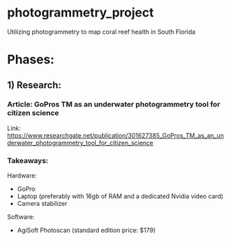 # photogrammetry_project
Utilizing photogrammetry to map coral reef health in South Florida

# Phases:

## 1) Research: 
### Article: GoPros TM as an underwater photogrammetry tool for citizen science
Link: https://www.researchgate.net/publication/301627385_GoPros_TM_as_an_underwater_photogrammetry_tool_for_citizen_science

### Takeaways:
Hardware:
- GoPro 
- Laptop (preferably with 16gb of RAM and a dedicated Nvidia video card)
- Camera stabilizer 

Software: 
- AgiSoft Photoscan (standard edition price: $179)
